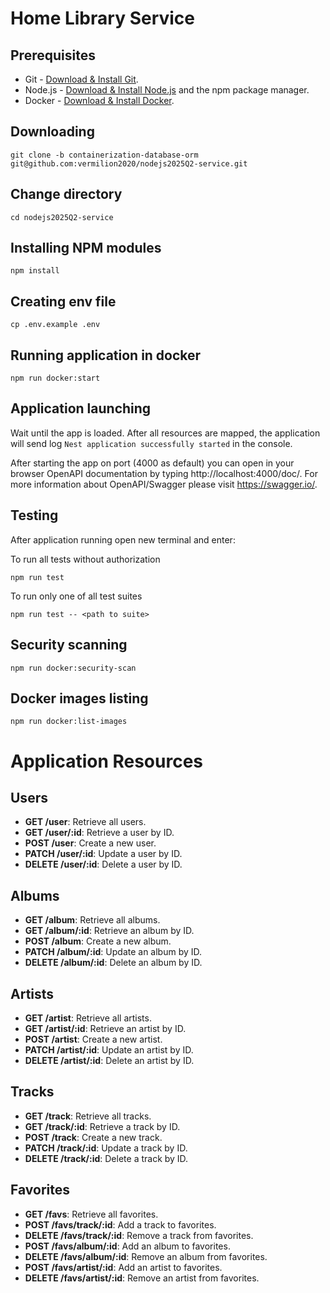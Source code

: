 # Home Library Service

## Prerequisites

- Git - [Download & Install Git](https://git-scm.com/downloads).
- Node.js - [Download & Install Node.js](https://nodejs.org/en/download/) and the npm package manager.
- Docker - [Download & Install Docker](https://www.docker.com/products/docker-desktop/).

## Downloading

```
git clone -b containerization-database-orm git@github.com:vermilion2020/nodejs2025Q2-service.git
```

## Change directory

```
cd nodejs2025Q2-service
```

## Installing NPM modules

```
npm install
```

## Creating env file

```
cp .env.example .env
```

## Running application in docker

```
npm run docker:start
```

## Application launching

Wait until the app is loaded. After all resources are mapped, the application will send log `Nest application successfully started` in the console.

After starting the app on port (4000 as default) you can open
in your browser OpenAPI documentation by typing http://localhost:4000/doc/.
For more information about OpenAPI/Swagger please visit https://swagger.io/.

## Testing

After application running open new terminal and enter:

To run all tests without authorization

```
npm run test
```

To run only one of all test suites

```
npm run test -- <path to suite>
```

## Security scanning

```
npm run docker:security-scan
```

## Docker images listing

```
npm run docker:list-images
```

# Application Resources

## Users

- **GET /user**: Retrieve all users.
- **GET /user/:id**: Retrieve a user by ID.
- **POST /user**: Create a new user.
- **PATCH /user/:id**: Update a user by ID.
- **DELETE /user/:id**: Delete a user by ID.

## Albums

- **GET /album**: Retrieve all albums.
- **GET /album/:id**: Retrieve an album by ID.
- **POST /album**: Create a new album.
- **PATCH /album/:id**: Update an album by ID.
- **DELETE /album/:id**: Delete an album by ID.

## Artists

- **GET /artist**: Retrieve all artists.
- **GET /artist/:id**: Retrieve an artist by ID.
- **POST /artist**: Create a new artist.
- **PATCH /artist/:id**: Update an artist by ID.
- **DELETE /artist/:id**: Delete an artist by ID.

## Tracks

- **GET /track**: Retrieve all tracks.
- **GET /track/:id**: Retrieve a track by ID.
- **POST /track**: Create a new track.
- **PATCH /track/:id**: Update a track by ID.
- **DELETE /track/:id**: Delete a track by ID.

## Favorites

- **GET /favs**: Retrieve all favorites.
- **POST /favs/track/:id**: Add a track to favorites.
- **DELETE /favs/track/:id**: Remove a track from favorites.
- **POST /favs/album/:id**: Add an album to favorites.
- **DELETE /favs/album/:id**: Remove an album from favorites.
- **POST /favs/artist/:id**: Add an artist to favorites.
- **DELETE /favs/artist/:id**: Remove an artist from favorites.
